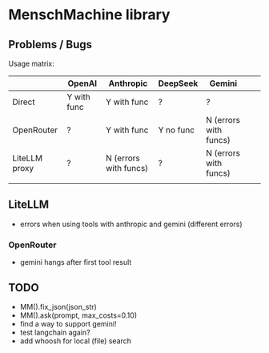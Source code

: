 # MenschMachine library

## Problems / Bugs

Usage matrix:

| 	                   | OpenAI 	     | Anthropic	                 | DeepSeek	     | Gemini	                     | 	  | 	  |
|---------------------|--------------|----------------------------|---------------|-----------------------------|----|----|
| Direct      	       | 	Y with func | 	  Y with func             | 	    ?        | 	   ?                       | 	  | 	  |
| OpenRouter	         | 	  ?         | 	   Y with func            | 	   Y no func | 	   N (errors with funcs)   | 	  | 	  |
| 	     LiteLLM proxy | 	     ?      | 	    N (errors with funcs) | 	  ?          | 	     N (errors with funcs) | 	  | 	  |
| 	                   | 	            | 	                          | 	             | 	                           | 	  | 	  |

## LiteLLM

- errors when using tools with anthropic and gemini (different errors)

### OpenRouter

- gemini hangs after first tool result

## TODO

- MM().fix_json(json_str)
- MM().ask(prompt, max_costs=0.10)
- find a way to support gemini!
- test langchain again?
- add whoosh for local (file) search